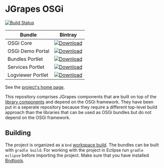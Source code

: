 JGrapes OSGi
===========

[![Build Status](https://travis-ci.org/mnlipp/jgrapes-osgi.svg?branch=master)](https://travis-ci.org/mnlipp/jgrapes-osgi)


| Bundle          | Bintray |
| --------------- | ------- |
| OSGi Core       | [ ![Download](https://api.bintray.com/packages/mnlipp/jgrapes/org.jgrapes%3Aorg.jgrapes.osgi.core/images/download.svg) ](https://bintray.com/mnlipp/jgrapes/org.jgrapes%3Aorg.jgrapes.osgi.core/_latestVersion)
| OSGi Demo Portal | [ ![Download](https://api.bintray.com/packages/mnlipp/jgrapes/org.jgrapes%3Aorg.jgrapes.osgi.demo.portal/images/download.svg) ](https://bintray.com/mnlipp/jgrapes/org.jgrapes%3Aorg.jgrapes.osgi.demo.portal/_latestVersion)
| Bundles Portlet | [ ![Download](https://api.bintray.com/packages/mnlipp/jgrapes/org.jgrapes%3Aorg.jgrapes.osgi.portlets.bundles/images/download.svg) ](https://bintray.com/mnlipp/jgrapes/org.jgrapes%3Aorg.jgrapes.osgi.portlets.bundles/_latestVersion)
| Services Portlet | [ ![Download](https://api.bintray.com/packages/mnlipp/jgrapes/org.jgrapes%3Aorg.jgrapes.osgi.portlets.services/images/download.svg) ](https://bintray.com/mnlipp/jgrapes/org.jgrapes%3Aorg.jgrapes.osgi.portlets.services/_latestVersion)
| Logviewer Portlet | [ ![Download](https://api.bintray.com/packages/mnlipp/jgrapes/org.jgrapes%3Aorg.jgrapes.osgi.portlets.logviewer/images/download.svg) ](https://bintray.com/mnlipp/jgrapes/org.jgrapes%3Aorg.jgrapes.osgi.portlets.logviewer/_latestVersion)

See the [project's home page](https://mnlipp.github.io/jgrapes/).

This repository comprises JGrapes components that are built on top of the 
[library components](https://github.com/mnlipp/jgrapes) 
and depend on the OSGi framework. They have been put in a seperate repository 
because they require a different top-level build approach than the libraries
that can be used as OSGi bundles but do not depend on the OSGi framework.

Building
--------

The project is organized as a `bnd` 
[workspace build](https://github.com/bndtools/bnd/blob/master/biz.aQute.bnd.gradle/README.md#gradle-plugins-for-bnd-workspace-builds).
The bundles can 
be built with `gradle build`. For working with the project in Eclipse 
run `gradle eclipse` before importing the project. Make sure that you 
have installed [Bndtools](http://bndtools.org/).
